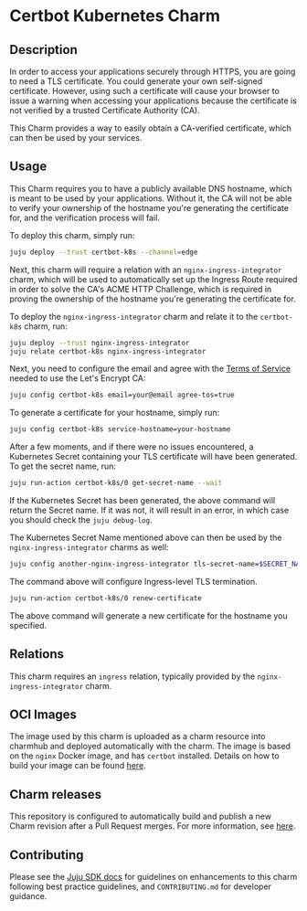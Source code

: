 # Certbot Kubernetes Charm

## Description

In order to access your applications securely through HTTPS, you are going to need a TLS certificate. You could generate your own self-signed certificate. However, using such a certificate will cause your browser to issue a warning when accessing your applications because the certificate is not verified by a trusted Certificate Authority (CA).

This Charm provides a way to easily obtain a CA-verified certificate, which can then be used by your services.

## Usage

This Charm requires you to have a publicly available DNS hostname, which is meant to be used by your applications. Without it, the CA will not be able to verify your ownership of the hostname you're generating the certificate for, and the verification process will fail.

To deploy this charm, simply run:

```bash
juju deploy --trust certbot-k8s --channel=edge
```

Next, this charm will require a relation with an ``nginx-ingress-integrator`` charm, which will be used to automatically set up the Ingress Route required in order to solve the CA's ACME HTTP Challenge, which is required in proving the ownership of the hostname you're generating the certificate for.

To deploy the ``nginx-ingress-integrator`` charm and relate it to the ``certbot-k8s`` charm, run:

```bash
juju deploy --trust nginx-ingress-integrator
juju relate certbot-k8s nginx-ingress-integrator
```

Next, you need to configure the email and agree with the [Terms of Service](https://letsencrypt.org/repository/) needed to use the Let's Encrypt CA:

```bash
juju config certbot-k8s email=your@email agree-tos=true
```

To generate a certificate for your hostname, simply run:

```bash
juju config certbot-k8s service-hostname=your-hostname
```

After a few moments, and if there were no issues encountered, a Kubernetes Secret containing your TLS certificate will have been generated. To get the secret name, run:

```bash
juju run-action certbot-k8s/0 get-secret-name --wait
```

If the Kubernetes Secret has been generated, the above command will return the Secret name. If it was not, it will result in an error, in which case you should check the ``juju debug-log``.

The Kubernetes Secret Name mentioned above can then be used by the ``nginx-ingress-integrator`` charms as well:

```bash
juju config another-nginx-ingress-integrator tls-secret-name=$SECRET_NAME
```

The command above will configure Ingress-level TLS termination.

```bash
juju run-action certbot-k8s/0 renew-certificate
```

The above command will generate a new certificate for the hostname you specified.

## Relations

This charm requires an ``ingress`` relation, typically provided by the ``nginx-ingress-integrator`` charm.

## OCI Images

The image used by this charm is uploaded as a charm resource into charmhub and deployed automatically with the charm. The image is based on the ``nginx`` Docker image, and has ``certbot`` installed. Details on how to build your image can be found [here](docker/README.md).

## Charm releases

This repository is configured to automatically build and publish a new Charm revision after a Pull Request merges. For more information, see [here](docs/CharmPublishing.md).

## Contributing

Please see the [Juju SDK docs](https://juju.is/docs/sdk) for guidelines on enhancements to this charm following best practice guidelines, and `CONTRIBUTING.md` for developer guidance.
